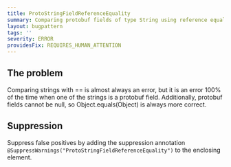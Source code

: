 ```yaml
---
title: ProtoStringFieldReferenceEquality
summary: Comparing protobuf fields of type String using reference equality
layout: bugpattern
tags: ''
severity: ERROR
providesFix: REQUIRES_HUMAN_ATTENTION
---
```


<!--
*** AUTO-GENERATED, DO NOT MODIFY ***
To make changes, edit the @BugPattern annotation or the explanation in docs/bugpattern.
-->

## The problem
Comparing strings with == is almost always an error, but it is an error 100% of
the time when one of the strings is a protobuf field. Additionally, protobuf
fields cannot be null, so Object.equals(Object) is always more correct.

## Suppression
Suppress false positives by adding the suppression annotation `@SuppressWarnings("ProtoStringFieldReferenceEquality")` to the enclosing element.
